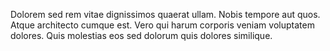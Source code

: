 Dolorem sed rem vitae dignissimos quaerat ullam. Nobis tempore aut quos. Atque architecto cumque est. Vero qui harum corporis veniam voluptatem dolores. Quis molestias eos sed dolorum quis dolores similique.